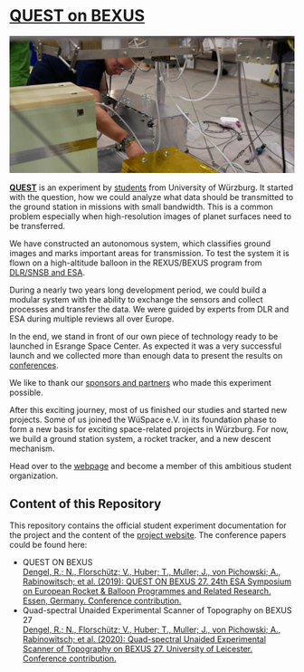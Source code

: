 # [QUEST on BEXUS](https://jvpichowski.github.io/quest-bexus)

![The QUEST Experiment](/website/images/Launch2.jpg)

[**QUEST**](https://jvpichowski.github.io/quest-bexus/about) is an experiment by [students](https://jvpichowski.github.io/quest-bexus/team) from University of Würzburg. 
It started with the question, how we could analyze what data should be transmitted to the ground station in missions with small bandwidth. This is a common problem especially when high-resolution images of planet surfaces need to be transferred.

We have constructed an autonomous system, which classifies ground images and marks important areas for transmission. 
To test the system it is flown on a high-altitude balloon in the REXUS/BEXUS program from [DLR/SNSB and ESA](https://jvpichowski.github.io/quest-bexus/sponsors-partners/). 

During a nearly two years long development period, we could build a modular system with the ability to exchange the sensors and collect processes and transfer the data. We were guided by experts from DLR and ESA during multiple reviews all over Europe.

In the end, we stand in front of our own piece of technology ready to be launched in Esrange Space Center. As expected it was a very successful launch and we collected more than enough data to present the results on [conferences](https://jvpichowski.github.io/quest-bexus/2020/01/01/conferences/).

We like to thank our [sponsors and partners](https://jvpichowski.github.io/quest-bexus/sponsors-partners) who made this experiment possible. 

After this exciting journey, most of us finished our studies and started new projects.
Some of us joined the WüSpace e.V. in its foundation phase to form a new basis for exciting space-related projects in Würzburg.
For now, we build a ground station system, a rocket tracker, and a new descent mechanism.

Head over to the [webpage](https://www.wuespace.de/) and become a member of this ambitious student organization.


## Content of this Repository

This repository contains the official student experiment documentation for the project and the content of the [project website](https://jvpichowski.github.io/quest-bexus/). 
The conference papers could be found here:

* QUEST ON BEXUS\
[Dengel, R.; N., Florschütz; V., Huber; T., Muller; J., von Pichowski; A., Rabinowitsch; et al. (2019): QUEST ON BEXUS 27. 24th ESA Symposium on European Rocket & Balloon Programmes and Related Research. Essen, Germany. Conference contribution.](https://www.researchgate.net/publication/337784585_QUEST_ON_BEXUS_27)
* Quad-spectral Unaided Experimental Scanner of Topography on BEXUS 27\
[Dengel, R.; N., Florschütz; V., Huber; T., Muller; J., von Pichowski; A., Rabinowitsch; et al. (2020): Quad-spectral Unaided Experimental Scanner of Topography on BEXUS 27. University of Leicester. Conference contribution.](https://hdl.handle.net/2381/12609308.v1)
